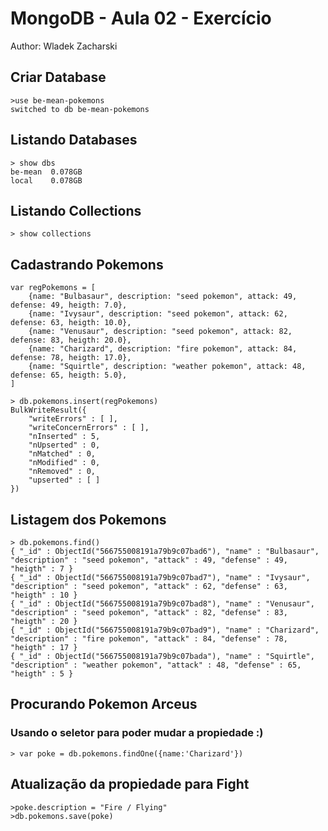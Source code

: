 # MongoDB - Aula 02 - Exercício
Author: Wladek Zacharski

## Criar Database
```
>use be-mean-pokemons
switched to db be-mean-pokemons
```

## Listando Databases 
```
> show dbs
be-mean  0.078GB
local    0.078GB

```

## Listando Collections
```
> show collections
```

## Cadastrando Pokemons
```
var regPokemons = [
    {name: "Bulbasaur", description: "seed pokemon", attack: 49, defense: 49, heigth: 7.0}, 
    {name: "Ivysaur", description: "seed pokemon", attack: 62, defense: 63, heigth: 10.0}, 
    {name: "Venusaur", description: "seed pokemon", attack: 82, defense: 83, heigth: 20.0}, 
    {name: "Charizard", description: "fire pokemon", attack: 84, defense: 78, heigth: 17.0}, 
	{name: "Squirtle", description: "weather pokemon", attack: 48, defense: 65, heigth: 5.0}, 
]
```

```
> db.pokemons.insert(regPokemons)
BulkWriteResult({
    "writeErrors" : [ ],
    "writeConcernErrors" : [ ],
    "nInserted" : 5,
    "nUpserted" : 0,
    "nMatched" : 0,
    "nModified" : 0,
    "nRemoved" : 0,
    "upserted" : [ ]
})
```

## Listagem dos Pokemons
``` 
> db.pokemons.find()
{ "_id" : ObjectId("566755008191a79b9c07bad6"), "name" : "Bulbasaur", "description" : "seed pokemon", "attack" : 49, "defense" : 49, "heigth" : 7 }
{ "_id" : ObjectId("566755008191a79b9c07bad7"), "name" : "Ivysaur", "description" : "seed pokemon", "attack" : 62, "defense" : 63, "heigth" : 10 }
{ "_id" : ObjectId("566755008191a79b9c07bad8"), "name" : "Venusaur", "description" : "seed pokemon", "attack" : 82, "defense" : 83, "heigth" : 20 }
{ "_id" : ObjectId("566755008191a79b9c07bad9"), "name" : "Charizard", "description" : "fire pokemon", "attack" : 84, "defense" : 78, "heigth" : 17 }
{ "_id" : ObjectId("566755008191a79b9c07bada"), "name" : "Squirtle", "description" : "weather pokemon", "attack" : 48, "defense" : 65, "heigth" : 5 }
```

## Procurando Pokemon Arceus
### Usando o seletor para poder mudar a propiedade :)
``` 
> var poke = db.pokemons.findOne({name:'Charizard'})
```

## Atualização da propiedade para Fight
``` 
>poke.description = "Fire / Flying"
>db.pokemons.save(poke)
```
